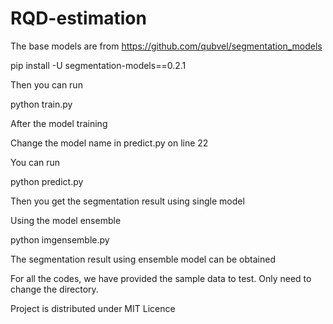 # RQD-estimation
The base models are from https://github.com/qubvel/segmentation_models 

pip install -U segmentation-models==0.2.1

Then you can run

python train.py

After the model training

Change the model name in predict.py on line 22

You can run 

python predict.py

Then you get the segmentation result using single model

Using the model ensemble

python imgensemble.py

The segmentation result using ensemble model can be obtained

For all the codes, we have provided the sample data to test. Only need to change the directory.

Project is distributed under MIT Licence
